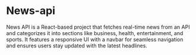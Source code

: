 # News-api
News API is a React-based project that fetches real-time news from an API and categorizes it into sections like business, health, entertainment, and sports. It features a responsive UI with a navbar for seamless navigation and ensures users stay updated with the latest headlines.

